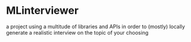 # MLinterviewer
a project using a multitude of libraries and APIs in order to (mostly) locally generate a realistic interview on the topic of your choosing
